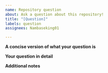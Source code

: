 ```yaml
---
name: Repository question
about: Ask a question about this repository!
title: "[Question]"
labels: question
assignees: Nambaseking01

---
```


**A concise version of what your question is**

**Your question in detail**

**Additional notes**
